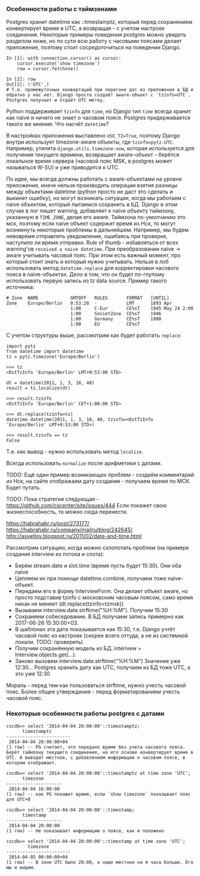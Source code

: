 ### Особенности работы с таймзонами

Postgres хранит datetime как ::timestamptz, который перед сохранением конвертирует время в UTC, а возвращая - с учетом настроек соединения. 
Некоторые примеры поведения postgres можно увидеть разделом ниже, но по сути всю работу с часовыми поясами делает приложение, 
поэтому стоит сосредоточиться на поведении Django. 

```
In [1]: with connection.cursor() as cursor:
    cursor.execute('show timezone')
    row = cursor.fetchone()

In [2]: row
Out[2]: ('UTC',)
# Т.е. промежуточных конвертаций при перегоне дат из приложения в БД и обратно у нас нет. Django просто создаёт aware-объект c `tzinfo=UTC`. 
Postgres получает и отдаёт UTC метку.
```



   
Python поддерживает `tzinfo` для `time`, но Django тип `time` всегда хранит как naive и ничего не знает о часовом поясе. Postgres придерживается такого же мнения. 
Что насчёт `datetime`?

В настройках приложения выставлено `USE_TZ=True`, поэтому Django внутри использует timezone-aware объекты, где `tzinfo=pytz.UTC`. 
Например, утилита `django.utils.timezone.now`, которая используется для получения текущего времени, 
возвращает aware-объект - берётся локальное время сервера (часовой пояс MSK, в postgres может называться W-SU) и уже приводится к UTC.

По идее, мы всегда должны работать с aware-объектами на уровне приложения, иначе нельзя производить операции взятия разницы 
между объектами datetime (python просто не даст это сделать и выкинет ошибку), но могут возникать ситуации, 
когда мы работаем с naive объектом, который пытаемся сохранить в БД. 
Django в этом случае в лог пишет warning, добавляет к naive объекту таймзону, указанную в `TIME_ZONE`, делая его aware. 
Таймзона по-умолчанию это мск, поэтому если naive объект содержит время из Нск, то могут возникнуть некоторые проблемы в дальнейшем. 
Например, мы будем невовремя отправлять уведомление, ошибаясь при проверке, наступило ли время отправки. 
Rule of thumb - избавляться от всех warning'ов `received a naive datetime`. При преобразовании naive -> aware учитывать часовой пояс.
При этом есть важный момент, про который стоит знать и который нужно учитывать. 
Нельзя в лоб использовать метод `datetime.replace` для корректировки часового пояса в naive-объектах.
Дело в том, что он будет по-глупому использовать первую запись из tz data source. Пример такого источника:

```
# Zone  NAME            GMTOFF   RULES       FORMAT   [UNTIL]
Zone    Europe/Berlin   0:53:28  -           LMT      1893 Apr
                        1:00     C-Eur       CE%sT    1945 May 24 2:00
                        1:00     SovietZone  CE%sT    1946
                        1:00     Germany     CE%sT    1980
                        1:00     EU          CE%sT
```

С учетом структуры выше, рассмотрим как будет работать `replace`:

```
import pytz
from datetime import datetime
tz = pytz.timezone('Europe/Berlin')

>>> tz
<DstTzInfo 'Europe/Berlin' LMT+0:53:00 STD>

dt = datetime(2011, 1, 3, 18, 40)
result = tz.localize(dt)

>>> result.tzinfo
<DstTzInfo 'Europe/Berlin' CET+1:00:00 STD>

>>> dt.replace(tzinfo=tz)
datetime.datetime(2011, 1, 3, 18, 40, tzinfo=<DstTzInfo 'Europe/Berlin' LMT+0:53:00 STD>)

>>> result.tzinfo == tz
False
```

Т.е. как вывод - нужно использовать метод `localize`.

Всегда использовать `normalize` после арифметики с датами.

TODO: Ещё один пример возникающих проблем - создаём комментарий из Нск, на сайте отображаем дату создания - получаем время по МСК. Будет путать. 

TODO: Пока стратегия следующая - https://github.com/cscenter/site/issues/444 Если покажет свою жизнеспособность, то можно сюда перенести.
   
https://habrahabr.ru/post/273177/
https://habrahabr.ru/company/mailru/blog/242645/
http://asvetlov.blogspot.ru/2011/02/date-and-time.html


Рассмотрим ситуацию, когда можно схлопотать проблем (на примере создания interview из потока и слота):

* Берём stream.date и slot.time (время пусть будет 15:30). Они оба naive
* Цепляем их при помощи datetime.combine, получаем тоже naive-объект.
* Передаем его в форму InterviewForm. Она делает объект aware, но просто подставив tzinfo с московским часовым поясом, само время никак не меняет (dt.replace(tzinfo=tzmsk))
* Вызываем interview.date.strftime("%H:%M"). Получим 15:30
* Сохраняем собеседование. В БД получаем запись примерно как 2017-06-26 15:30:00+03. 
* В шаблонах эта дата показывается как 15:30, т.е. Django учтёт часовой пояс из настроек (скорее всего оттуда, а не из системной локали. TODO: проверить)
* Получим сохранённую модель из БД. interivew = Interview.objects.get(...). 
* Заново вызовем interview.date.strftime("%H:%M") Значение уже 12:30... Postgres хранить дату как UTC, получаем из БД тоже UTC, а это уже 12:30

Мораль - перед тем как пользоваться strftime, нужно учесть часовой пояс. Более общее утверждение - перед форматированием учесть часовой пояс.


   
### Некоторые особенности работы postgres с датами

```
cscdb=> select '2014-04-04 20:00:00'::timestamptz;
      timestamptz
------------------------
 2014-04-04 20:00:00+04
(1 row) -- PG считает, что передано время без учета часового пояса. Берёт таймзону текущего соединения, на его основе конвертирует время в UTC. А выводит местное, с добавлением информации о часовом поясе, в котором отображает.

cscdb=> select '2014-04-04 20:00:00'::timestamptz at time zone 'UTC';
      timezone
---------------------
 2014-04-04 16:00:00
(1 row) -- как PG покажет время, если `show timezone` показывает пояс для UTC+0

cscdb=> select '2014-04-04 20:00:00'::timestamp;
      timestamp
---------------------
 2014-04-04 20:00:00
(1 row) -- Не показывает информацию о поясе, как и положено

cscdb=> select '2014-04-04 20:00:00'::timestamp at time zone 'UTC';
        timezone
------------------------
 2014-04-05 00:00:00+04
(1 row) -- В зоне UTC было 20:00, а наше местное на 4 часа больше. Его мы и видим.
```